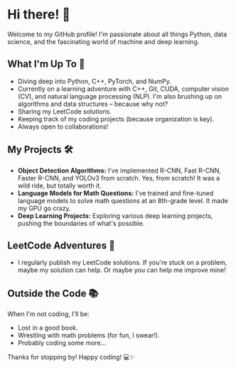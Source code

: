 # Hi there! 👋

Welcome to my GitHub profile! I'm passionate about all things Python, data science, and the fascinating world of machine and deep learning.

## What I'm Up To 🚀

* Diving deep into Python, C++, PyTorch, and NumPy.
* Currently on a learning adventure with C++, Git, CUDA, computer vision (CV), and natural language processing (NLP). I'm also brushing up on algorithms and data structures – because why not?
* Sharing my LeetCode solutions.
* Keeping track of my coding projects (because organization is key).
* Always open to collaborations!

## My Projects 🛠️

* **Object Detection Algorithms:** I've implemented R-CNN, Fast R-CNN, Faster R-CNN, and YOLOv3 from scratch. Yes, from scratch! It was a wild ride, but totally worth it.
* **Language Models for Math Questions:** I've trained and fine-tuned language models to solve math questions at an 8th-grade level. It made my GPU go crazy.
* **Deep Learning Projects:** Exploring various deep learning projects, pushing the boundaries of what's possible.

## LeetCode Adventures 🧗

* I regularly publish my LeetCode solutions. If you're stuck on a problem, maybe my solution can help. Or maybe you can help me improve mine!

## Outside the Code 📚

When I'm not coding, I'll be:

* Lost in a good book.
* Wrestling with math problems (for fun, I swear!).
* Probably coding some more...

Thanks for stopping by! Happy coding! 💻✨
